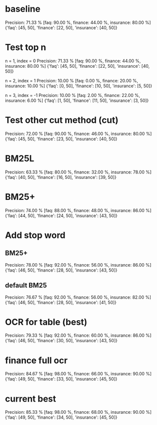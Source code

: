 # baseline
Precision: 71.33 % [faq: 90.00 %, finance: 44.00 %, insurance: 80.00 %]
{'faq': [45, 50], 'finance': [22, 50], 'insurance': [40, 50]}

# Test top n
n = 1, index = 0
Precision: 71.33 % [faq: 90.00 %, finance: 44.00 %, insurance: 80.00 %]
{'faq': [45, 50], 'finance': [22, 50], 'insurance': [40, 50]}

n = 2, index = 1
Precision: 10.00 % [faq: 0.00 %, finance: 20.00 %, insurance: 10.00 %]
{'faq': [0, 50], 'finance': [10, 50], 'insurance': [5, 50]}

n = 3, index = -1
Precision: 10.00 % [faq: 2.00 %, finance: 22.00 %, insurance: 6.00 %]
{'faq': [1, 50], 'finance': [11, 50], 'insurance': [3, 50]}

# Test other cut method (cut)
Precision: 72.00 % [faq: 90.00 %, finance: 46.00 %, insurance: 80.00 %]
{'faq': [45, 50], 'finance': [23, 50], 'insurance': [40, 50]}

# BM25L
Precision: 63.33 % [faq: 80.00 %, finance: 32.00 %, insurance: 78.00 %]
{'faq': [40, 50], 'finance': [16, 50], 'insurance': [39, 50]}

# BM25+
Precision: 74.00 % [faq: 88.00 %, finance: 48.00 %, insurance: 86.00 %]
{'faq': [44, 50], 'finance': [24, 50], 'insurance': [43, 50]}

# Add stop word
## BM25+
Precision: 78.00 % [faq: 92.00 %, finance: 56.00 %, insurance: 86.00 %]
{'faq': [46, 50], 'finance': [28, 50], 'insurance': [43, 50]}

## default BM25
Precision: 76.67 % [faq: 92.00 %, finance: 56.00 %, insurance: 82.00 %]
{'faq': [46, 50], 'finance': [28, 50], 'insurance': [41, 50]}

# OCR for table (best)
Precision: 79.33 % [faq: 92.00 %, finance: 60.00 %, insurance: 86.00 %]
{'faq': [46, 50], 'finance': [30, 50], 'insurance': [43, 50]}

# finance full ocr
Precision: 84.67 % [faq: 98.00 %, finance: 66.00 %, insurance: 90.00 %]
{'faq': [49, 50], 'finance': [33, 50], 'insurance': [45, 50]}

# current best
Precision: 85.33 % [faq: 98.00 %, finance: 68.00 %, insurance: 90.00 %]
{'faq': [49, 50], 'finance': [34, 50], 'insurance': [45, 50]}